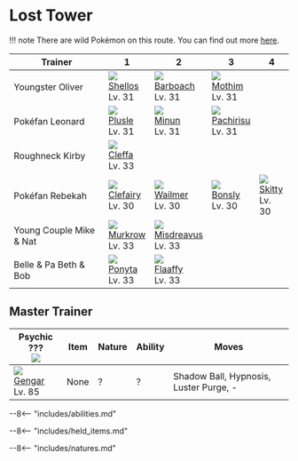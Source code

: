 # Lost Tower

!!! note
    There are wild Pokémon on this route. You can find out more [here](../../wild_pokemon/lost_tower/).


Trainer                 | 1                                | 2                                  | 3                                 | 4
---                     | ---                              | ---                                | ---                               | ---
Youngster Oliver        | ![][422]<br>[Shellos]<br>Lv. 31  | ![][339]<br>[Barboach]<br>Lv. 31   | ![][414]<br>[Mothim]<br>Lv. 31    | &nbsp;
Pokéfan Leonard         | ![][311]<br>[Plusle]<br>Lv. 31   | ![][312]<br>[Minun]<br>Lv. 31      | ![][417]<br>[Pachirisu]<br>Lv. 31 | &nbsp;
Roughneck Kirby         | ![][173]<br>[Cleffa]<br>Lv. 33   | &nbsp;                             | &nbsp;                            | &nbsp;
Pokéfan Rebekah         | ![][035]<br>[Clefairy]<br>Lv. 30 | ![][320]<br>[Wailmer]<br>Lv. 30    | ![][438]<br>[Bonsly]<br>Lv. 30    | ![][300]<br>[Skitty]<br>Lv. 30
Young Couple Mike & Nat | ![][198]<br>[Murkrow]<br>Lv. 33  | ![][200]<br>[Misdreavus]<br>Lv. 33 | &nbsp;                            | &nbsp;
Belle & Pa Beth & Bob   | ![][077]<br>[Ponyta]<br>Lv. 33   | ![][180]<br>[Flaaffy]<br>Lv. 33    | &nbsp;                            | &nbsp;

## Master Trainer

Psychic ???<br>![][psychic_m]  | Item | Nature | Ability | Moves
---                            | ---  | ---    | ---     | ---
![][094]<br>[Gengar]<br>Lv. 85 | None | ?      | ?       | Shadow Ball, Hypnosis, Luster Purge, -

--8<-- "includes/abilities.md"

--8<-- "includes/held_items.md"

--8<-- "includes/natures.md"

[Clefairy]: ../../pokemons/035/
[Ponyta]: ../../pokemons/077/
[Gengar]: ../../pokemons/094/
[Cleffa]: ../../pokemons/173/
[Flaaffy]: ../../pokemons/180/
[Murkrow]: ../../pokemons/198/
[Misdreavus]: ../../pokemons/200/
[Skitty]: ../../pokemons/300/
[Plusle]: ../../pokemons/311/
[Minun]: ../../pokemons/312/
[Wailmer]: ../../pokemons/320/
[Barboach]: ../../pokemons/339/
[Mothim]: ../../pokemons/414/
[Pachirisu]: ../../pokemons/417/
[Shellos]: ../../pokemons/422/
[Bonsly]: ../../pokemons/438/
[035]: ../img/pokemon/035.png
[077]: ../img/pokemon/077.png
[094]: ../img/pokemon/094.png
[173]: ../img/pokemon/173.png
[180]: ../img/pokemon/180.png
[198]: ../img/pokemon/198.png
[200]: ../img/pokemon/200.png
[300]: ../img/pokemon/300.png
[311]: ../img/pokemon/311.png
[312]: ../img/pokemon/312.png
[320]: ../img/pokemon/320.png
[339]: ../img/pokemon/339.png
[414]: ../img/pokemon/414.png
[417]: ../img/pokemon/417.png
[422]: ../img/pokemon/422.png
[438]: ../img/pokemon/438.png
[psychic_m]: ../img/trainer/psychic_m.png

